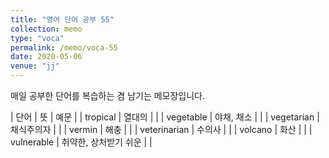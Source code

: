 ```yaml
---
title: "영어 단어 공부 55"
collection: memo
type: "voca"
permalink: /memo/voca-55
date: 2020-05-06
venue: "jj"
---
```


매일 공부한 단어를 복습하는 겸 남기는 메모장입니다.

| 단어 | 뜻 | 예문 |
| tropical | 열대의 |  |
| vegetable | 야채, 채소 |  |
| vegetarian | 채식주의자 |  |
| vermin | 해충 |  |
| veterinarian | 수의사 |  |
| volcano | 화산 |  |
| vulnerable | 취약한, 상처받기 쉬운 |  |






